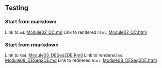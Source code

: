 ## Testing

### Start from markdown
Link to `md`: [Module02_QC.md](./Module02_QC.md)
Link to rendered `html`: [Module02_QC.html](./Module02_QC.html)

### Start from rmarkdown

Link to `Rmd`: [Module08_DESeq2DE.Rmd](./Module08_DESeq2DE.Rmd)
Link to rendered `md`: [Module08_DESeq2DE.md](./Module08_DESeq2DE.md)
Link to rednered `html`: [Module08_DESeq2DE.html](./Module08_DESeq2DE.html)